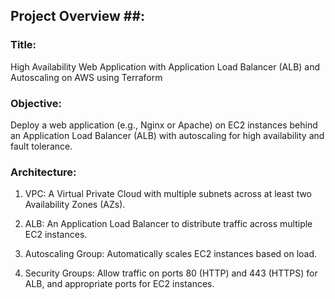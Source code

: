 ## Project Overview ##:

### Title: 

High Availability Web Application with Application Load Balancer (ALB) and Autoscaling on AWS using Terraform

### Objective:

Deploy a web application (e.g., Nginx or Apache) on EC2 instances behind an Application Load Balancer (ALB) with autoscaling for high availability and fault tolerance.

### Architecture:

1. VPC: A Virtual Private Cloud with multiple subnets across at    least two Availability Zones (AZs).
    
2. ALB: An Application Load Balancer to distribute traffic across multiple EC2 instances.
    
3. Autoscaling Group: Automatically scales EC2 instances based on load.
    
4. Security Groups: Allow traffic on ports 80 (HTTP) and 443 (HTTPS) for ALB, and appropriate ports for EC2 instances.